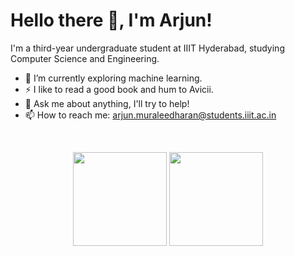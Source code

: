 # Hello there 👋, I'm Arjun!

I'm a third-year undergraduate student at IIIT Hyderabad, studying Computer Science and Engineering.

- 🌱 I’m currently exploring machine learning.
- ⚡ I like to read a good book and hum to Avicii.
- 💬 Ask me about anything, I'll try to help!
- 📫 How to reach me: arjun.muraleedharan@students.iiit.ac.in

<br>

<p align= "center">
  <img height= "150" src="https://github-readme-stats.vercel.app/api?username=coniferousdyer&theme=react&show_icons=true&include_all_commits=true" />
  <img height= "150" src="https://github-readme-stats.vercel.app/api/top-langs/?username=coniferousdyer&theme=react&layout=compact" />
</p>
